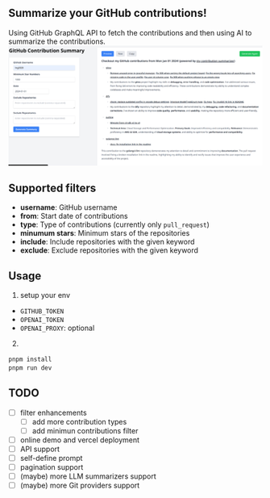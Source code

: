 ## Summarize your GitHub contributions!

Using GitHub GraphQL API to fetch the contributions and then using AI to summarize the contributions.
![demo](./assets/demo.png)

## Supported filters

- **username**: GitHub username
- **from**: Start date of contributions
- **type**: Type of contributions (currently only `pull_request`)
- **minumum stars**: Minimum stars of the repositories
- **include**: Include repositories with the given keyword
- **exclude**: Exclude repositories with the given keyword

## Usage

1. setup your env

- `GITHUB_TOKEN`
- `OPENAI_TOKEN`
- `OPENAI_PROXY`: optional

2.

```bash
pnpm install
pnpm run dev
```

## TODO

- [ ] filter enhancements
  - [ ] add more contribution types
  - [ ] add minimun contributions filter
- [ ] online demo and vercel deployment
- [ ] API support
- [ ] self-define prompt
- [ ] pagination support
- [ ] (maybe) more LLM summarizers support
- [ ] (maybe) more Git providers support
